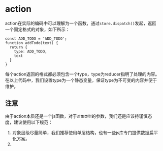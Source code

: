 # action

action在实际的编码中可以理解为一个函数，通过`store.dispatch()`发起，返回一个固定格式的对象，如下所示：

```
const ADD_TODO = 'ADD_TODO';
function addTodo(text) {
  return {
    type: ADD_TODO,
    text
  }
}
```

每个action返回的格式都必须包含一个type，type为reducer指明了处理的内容。在以上代码中，我们设置type为一个静态变量，保证type为不可变的内容并便于维护。

## 注意

由于action本质还是一个js函数，对于`对象类型`的参数，我们还是应该持谨慎态度，建议使用以下规范：

1. 对象层级尽量简单，我们推荐使用单层结构，也有一些js库专门提供数据扁平化方案。
2. 

